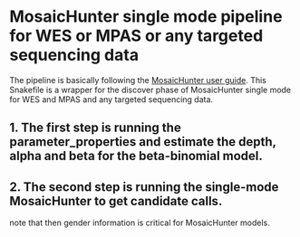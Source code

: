 # MosaicHunter single mode pipeline for WES or MPAS or any targeted sequencing data

The pipeline is basically following the [MosaicHunter user guide](https://github.com/zzhang526/MosaicHunter/blob/master/docs/MosaicHunterUserGuide.pdf). This Snakefile is a wrapper for the discover phase of MosaicHunter single mode for WES and MPAS and any targeted sequencing data.

## 1. The first step is running the parameter_properties and estimate the depth, alpha and beta for the beta-binomial model.

## 2. The second step is running the single-mode MosaicHunter to get candidate calls.
note that then gender information is critical for MosaicHunter models.

